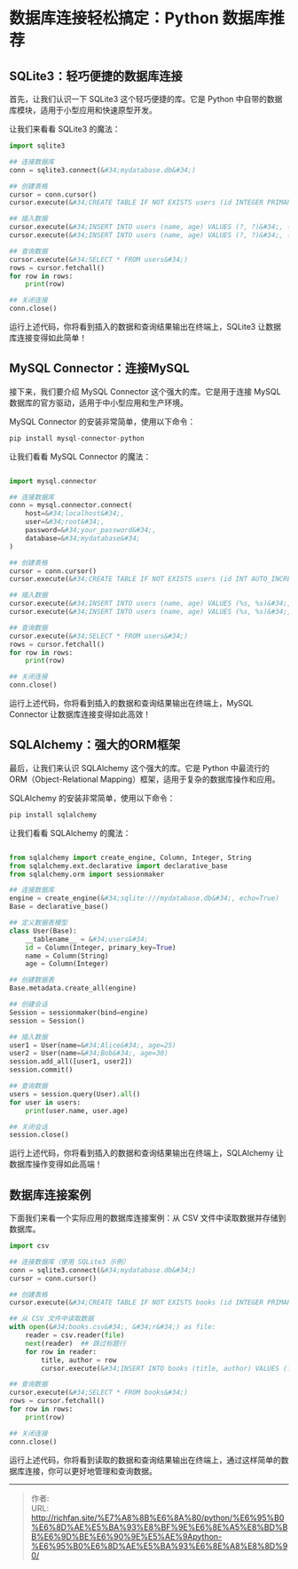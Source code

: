 # 数据库连接轻松搞定：Python 数据库推荐

## SQLite3：轻巧便捷的数据库连接

首先，让我们认识一下 SQLite3 这个轻巧便捷的库。它是 Python 中自带的数据库模块，适用于小型应用和快速原型开发。

让我们来看看 SQLite3 的魔法：

```python
import sqlite3

## 连接数据库
conn = sqlite3.connect(&#34;mydatabase.db&#34;)

## 创建表格
cursor = conn.cursor()
cursor.execute(&#34;CREATE TABLE IF NOT EXISTS users (id INTEGER PRIMARY KEY, name TEXT, age INTEGER)&#34;)

## 插入数据
cursor.execute(&#34;INSERT INTO users (name, age) VALUES (?, ?)&#34;, (&#34;Alice&#34;, 25))
cursor.execute(&#34;INSERT INTO users (name, age) VALUES (?, ?)&#34;, (&#34;Bob&#34;, 30))

## 查询数据
cursor.execute(&#34;SELECT * FROM users&#34;)
rows = cursor.fetchall()
for row in rows:
    print(row)

## 关闭连接
conn.close()
```

运行上述代码，你将看到插入的数据和查询结果输出在终端上，SQLite3 让数据库连接变得如此简单！

## MySQL Connector：连接MySQL

接下来，我们要介绍 MySQL Connector 这个强大的库。它是用于连接 MySQL 数据库的官方驱动，适用于中小型应用和生产环境。



MySQL Connector 的安装非常简单，使用以下命令：
```python
pip install mysql-connector-python
```

让我们看看 MySQL Connector 的魔法：

```python

import mysql.connector

## 连接数据库
conn = mysql.connector.connect(
    host=&#34;localhost&#34;,
    user=&#34;root&#34;,
    password=&#34;your_password&#34;,
    database=&#34;mydatabase&#34;
)

## 创建表格
cursor = conn.cursor()
cursor.execute(&#34;CREATE TABLE IF NOT EXISTS users (id INT AUTO_INCREMENT PRIMARY KEY, name VARCHAR(255), age INT)&#34;)

## 插入数据
cursor.execute(&#34;INSERT INTO users (name, age) VALUES (%s, %s)&#34;, (&#34;Alice&#34;, 25))
cursor.execute(&#34;INSERT INTO users (name, age) VALUES (%s, %s)&#34;, (&#34;Bob&#34;, 30))

## 查询数据
cursor.execute(&#34;SELECT * FROM users&#34;)
rows = cursor.fetchall()
for row in rows:
    print(row)

## 关闭连接
conn.close()
```

运行上述代码，你将看到插入的数据和查询结果输出在终端上，MySQL Connector 让数据库连接变得如此高效！

## SQLAlchemy：强大的ORM框架

最后，让我们来认识 SQLAlchemy 这个强大的库。它是 Python 中最流行的 ORM（Object-Relational Mapping）框架，适用于复杂的数据库操作和应用。



SQLAlchemy 的安装非常简单，使用以下命令：

```python
pip install sqlalchemy
```

让我们看看 SQLAlchemy 的魔法：
```python

from sqlalchemy import create_engine, Column, Integer, String
from sqlalchemy.ext.declarative import declarative_base
from sqlalchemy.orm import sessionmaker

## 连接数据库
engine = create_engine(&#34;sqlite:///mydatabase.db&#34;, echo=True)
Base = declarative_base()

## 定义数据表模型
class User(Base):
    __tablename__ = &#34;users&#34;
    id = Column(Integer, primary_key=True)
    name = Column(String)
    age = Column(Integer)

## 创建数据表
Base.metadata.create_all(engine)

## 创建会话
Session = sessionmaker(bind=engine)
session = Session()

## 插入数据
user1 = User(name=&#34;Alice&#34;, age=25)
user2 = User(name=&#34;Bob&#34;, age=30)
session.add_all([user1, user2])
session.commit()

## 查询数据
users = session.query(User).all()
for user in users:
    print(user.name, user.age)

## 关闭会话
session.close()
```
运行上述代码，你将看到插入的数据和查询结果输出在终端上，SQLAlchemy 让数据库操作变得如此高端！



## 数据库连接案例

下面我们来看一个实际应用的数据库连接案例：从 CSV 文件中读取数据并存储到数据库。

```python
import csv

## 连接数据库（使用 SQLite3 示例）
conn = sqlite3.connect(&#34;mydatabase.db&#34;)
cursor = conn.cursor()

## 创建表格
cursor.execute(&#34;CREATE TABLE IF NOT EXISTS books (id INTEGER PRIMARY KEY, title TEXT, author TEXT)&#34;)

## 从 CSV 文件中读取数据
with open(&#34;books.csv&#34;, &#34;r&#34;) as file:
    reader = csv.reader(file)
    next(reader)  ## 跳过标题行
    for row in reader:
        title, author = row
        cursor.execute(&#34;INSERT INTO books (title, author) VALUES (?, ?)&#34;, (title, author))

## 查询数据
cursor.execute(&#34;SELECT * FROM books&#34;)
rows = cursor.fetchall()
for row in rows:
    print(row)

## 关闭连接
conn.close()
```

运行上述代码，你将看到读取的数据和查询结果输出在终端上，通过这样简单的数据库连接，你可以更好地管理和查询数据。



---

> 作者:   
> URL: http://richfan.site/%E7%A8%8B%E6%8A%80/python/%E6%95%B0%E6%8D%AE%E5%BA%93%E8%BF%9E%E6%8E%A5%E8%BD%BB%E6%9D%BE%E6%90%9E%E5%AE%9Apython-%E6%95%B0%E6%8D%AE%E5%BA%93%E6%8E%A8%E8%8D%90/  

